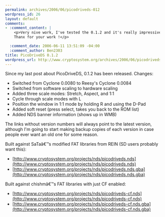 ```yaml
--- 
permalink: archives/2006/06/picodriveds-012
wordpress_id: 26
layout: default
comments: 
- :comment_content: |
    <p>Very nive work, I've tested the 0.1.2 and it's really impressive !
    Thanx for your work !</p>

  :comment_date: 2006-06-11 13:51:09 -04:00
  :comment_author: Ben2303
title: PicoDriveDS 0.1.2
wordpress_url: http://www.cryptosystem.org/archives/2006/06/picodriveds-012/
---
```

Since my last post about PicoDriveDS, 0.1.2 has been released. Changes:

*   Switched from Cyclone 0.0080 to Reesy's Cyclone 0.0084
*   Switched from software scaling to hardware scaling
*   Added three scale modes: Stretch, Aspect, and 1:1
*   Cycle through scale modes with L
*   Position the window in 1:1 mode by holding R and using the D-Pad
*   Added soft reset (press select, takes you back to the ROM list)
*   Added NDS banner information (shows up in WMB) 

The links without version numbers will always point to the latest version, although I'm going to start making backup copies of each version in case people ever want an old one for some reason.

Built against SaTaâ€™s modified FAT libraries from REIN (SD users probably want this):

*   [http://www.cryptosystem.org/projects/nds/picodriveds.nds](http://www.cryptosystem.org/projects/nds/picodriveds.nds)
*   [http://www.cryptosystem.org/projects/nds/picodriveds.nds.gba](http://www.cryptosystem.org/projects/nds/picodriveds.nds.gba)

Built against chishmâ€™s FAT libraries with just CF enabled:

*   [http://www.cryptosystem.org/projects/nds/picodriveds-cf.nds](http://www.cryptosystem.org/projects/nds/picodriveds-cf.nds)
*   [http://www.cryptosystem.org/projects/nds/picodriveds-cf.nds.gba](http://www.cryptosystem.org/projects/nds/picodriveds-cf.nds.gba)
